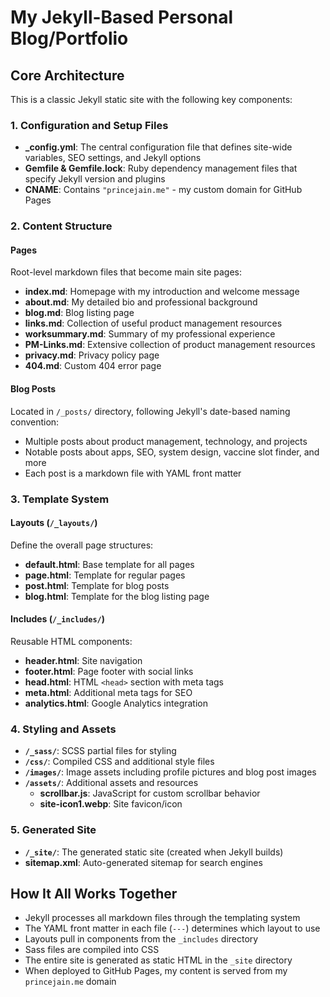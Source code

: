 # My Jekyll-Based Personal Blog/Portfolio  

## Core Architecture  
This is a classic Jekyll static site with the following key components:  

### 1. Configuration and Setup Files  
- **_config.yml**: The central configuration file that defines site-wide variables, SEO settings, and Jekyll options  
- **Gemfile & Gemfile.lock**: Ruby dependency management files that specify Jekyll version and plugins  
- **CNAME**: Contains `"princejain.me"` - my custom domain for GitHub Pages  

### 2. Content Structure  

#### Pages  
Root-level markdown files that become main site pages:  
- **index.md**: Homepage with my introduction and welcome message  
- **about.md**: My detailed bio and professional background  
- **blog.md**: Blog listing page  
- **links.md**: Collection of useful product management resources  
- **worksummary.md**: Summary of my professional experience  
- **PM-Links.md**: Extensive collection of product management resources  
- **privacy.md**: Privacy policy page  
- **404.md**: Custom 404 error page  

#### Blog Posts  
Located in `/_posts/` directory, following Jekyll's date-based naming convention:  
- Multiple posts about product management, technology, and projects  
- Notable posts about apps, SEO, system design, vaccine slot finder, and more  
- Each post is a markdown file with YAML front matter  

### 3. Template System  

#### Layouts (`/_layouts/`)  
Define the overall page structures:  
- **default.html**: Base template for all pages  
- **page.html**: Template for regular pages  
- **post.html**: Template for blog posts  
- **blog.html**: Template for the blog listing page  

#### Includes (`/_includes/`)  
Reusable HTML components:  
- **header.html**: Site navigation  
- **footer.html**: Page footer with social links  
- **head.html**: HTML `<head>` section with meta tags  
- **meta.html**: Additional meta tags for SEO  
- **analytics.html**: Google Analytics integration  

### 4. Styling and Assets  

- **`/_sass/`**: SCSS partial files for styling  
- **`/css/`**: Compiled CSS and additional style files  
- **`/images/`**: Image assets including profile pictures and blog post images  
- **`/assets/`**: Additional assets and resources  
  - **scrollbar.js**: JavaScript for custom scrollbar behavior  
  - **site-icon1.webp**: Site favicon/icon  

### 5. Generated Site  
- **`/_site/`**: The generated static site (created when Jekyll builds)  
- **sitemap.xml**: Auto-generated sitemap for search engines  

## How It All Works Together  

- Jekyll processes all markdown files through the templating system  
- The YAML front matter in each file (`---`) determines which layout to use  
- Layouts pull in components from the `_includes` directory  
- Sass files are compiled into CSS  
- The entire site is generated as static HTML in the `_site` directory  
- When deployed to GitHub Pages, my content is served from my `princejain.me` domain  
